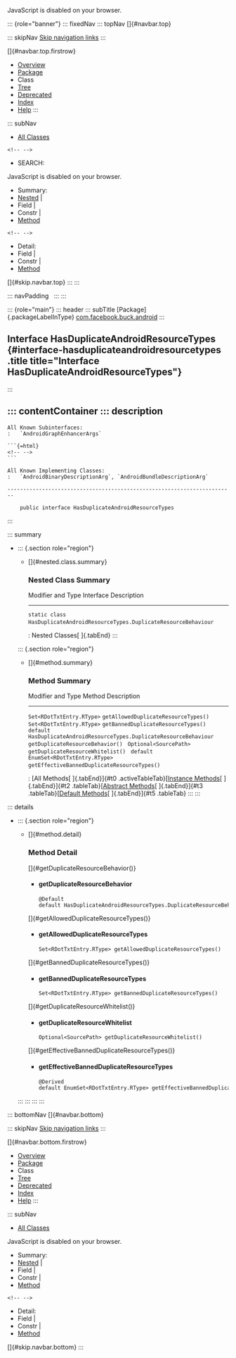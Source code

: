 <div>

JavaScript is disabled on your browser.

</div>

::: {role="banner"}
::: fixedNav
::: topNav
[]{#navbar.top}

::: skipNav
[Skip navigation links](#skip.navbar.top "Skip navigation links")
:::

[]{#navbar.top.firstrow}

-   [Overview](../../../../index.html)
-   [Package](package-summary.html)
-   Class
-   [Tree](package-tree.html)
-   [Deprecated](../../../../deprecated-list.html)
-   [Index](../../../../index-all.html)
-   [Help](../../../../help-doc.html)
:::

::: subNav
-   [All Classes](../../../../allclasses.html)

```{=html}
<!-- -->
```
-   SEARCH:

<div>

<div>

JavaScript is disabled on your browser.

</div>

</div>

<div>

-   Summary: 
-   [Nested](#nested.class.summary) \| 
-   Field \| 
-   Constr \| 
-   [Method](#method.summary)

```{=html}
<!-- -->
```
-   Detail: 
-   Field \| 
-   Constr \| 
-   [Method](#method.detail)

</div>

[]{#skip.navbar.top}
:::
:::

::: navPadding
 
:::
:::

::: {role="main"}
::: header
::: subTitle
[Package]{.packageLabelInType} [com.facebook.buck.android](package-summary.html)
:::

## Interface HasDuplicateAndroidResourceTypes {#interface-hasduplicateandroidresourcetypes .title title="Interface HasDuplicateAndroidResourceTypes"}
:::

::: contentContainer
::: description
-   

    All Known Subinterfaces:
    :   `AndroidGraphEnhancerArgs`

    ```{=html}
    <!-- -->
    ```

    All Known Implementing Classes:
    :   `AndroidBinaryDescriptionArg`, `AndroidBundleDescriptionArg`

    ------------------------------------------------------------------------

        public interface HasDuplicateAndroidResourceTypes
:::

::: summary
-   ::: {.section role="region"}
    -   []{#nested.class.summary}

        ### Nested Class Summary

          Modifier and Type   Interface                                                       Description
          ------------------- --------------------------------------------------------------- -------------
          `static class `     `HasDuplicateAndroidResourceTypes.DuplicateResourceBehaviour`    

          : Nested Classes[ ]{.tabEnd}
    :::

    ::: {.section role="region"}
    -   []{#method.summary}

        ### Method Summary

          Modifier and Type                                                       Method                                         Description
          ----------------------------------------------------------------------- ---------------------------------------------- -------------
          `Set<RDotTxtEntry.RType>`                                               `getAllowedDuplicateResourceTypes()`            
          `Set<RDotTxtEntry.RType>`                                               `getBannedDuplicateResourceTypes()`             
          `default HasDuplicateAndroidResourceTypes.DuplicateResourceBehaviour`   `getDuplicateResourceBehavior()`                
          `Optional<SourcePath>`                                                  `getDuplicateResourceWhitelist()`               
          `default EnumSet<RDotTxtEntry.RType>`                                   `getEffectiveBannedDuplicateResourceTypes()`    

          : [All Methods[ ]{.tabEnd}]{#t0 .activeTableTab}[[Instance
          Methods](javascript:show(2);)[ ]{.tabEnd}]{#t2
          .tableTab}[[Abstract
          Methods](javascript:show(4);)[ ]{.tabEnd}]{#t3
          .tableTab}[[Default
          Methods](javascript:show(16);)[ ]{.tabEnd}]{#t5 .tableTab}
    :::
:::

::: details
-   ::: {.section role="region"}
    -   []{#method.detail}

        ### Method Detail

        []{#getDuplicateResourceBehavior()}

        -   #### getDuplicateResourceBehavior

            ``` methodSignature
            @Default
            default HasDuplicateAndroidResourceTypes.DuplicateResourceBehaviour getDuplicateResourceBehavior()
            ```

        []{#getAllowedDuplicateResourceTypes()}

        -   #### getAllowedDuplicateResourceTypes

            ``` methodSignature
            Set<RDotTxtEntry.RType> getAllowedDuplicateResourceTypes()
            ```

        []{#getBannedDuplicateResourceTypes()}

        -   #### getBannedDuplicateResourceTypes

            ``` methodSignature
            Set<RDotTxtEntry.RType> getBannedDuplicateResourceTypes()
            ```

        []{#getDuplicateResourceWhitelist()}

        -   #### getDuplicateResourceWhitelist

            ``` methodSignature
            Optional<SourcePath> getDuplicateResourceWhitelist()
            ```

        []{#getEffectiveBannedDuplicateResourceTypes()}

        -   #### getEffectiveBannedDuplicateResourceTypes

            ``` methodSignature
            @Derived
            default EnumSet<RDotTxtEntry.RType> getEffectiveBannedDuplicateResourceTypes()
            ```
    :::
:::
:::
:::

::: bottomNav
[]{#navbar.bottom}

::: skipNav
[Skip navigation links](#skip.navbar.bottom "Skip navigation links")
:::

[]{#navbar.bottom.firstrow}

-   [Overview](../../../../index.html)
-   [Package](package-summary.html)
-   Class
-   [Tree](package-tree.html)
-   [Deprecated](../../../../deprecated-list.html)
-   [Index](../../../../index-all.html)
-   [Help](../../../../help-doc.html)
:::

::: subNav
-   [All Classes](../../../../allclasses.html)

<div>

<div>

JavaScript is disabled on your browser.

</div>

</div>

<div>

-   Summary: 
-   [Nested](#nested.class.summary) \| 
-   Field \| 
-   Constr \| 
-   [Method](#method.summary)

```{=html}
<!-- -->
```
-   Detail: 
-   Field \| 
-   Constr \| 
-   [Method](#method.detail)

</div>

[]{#skip.navbar.bottom}
:::
